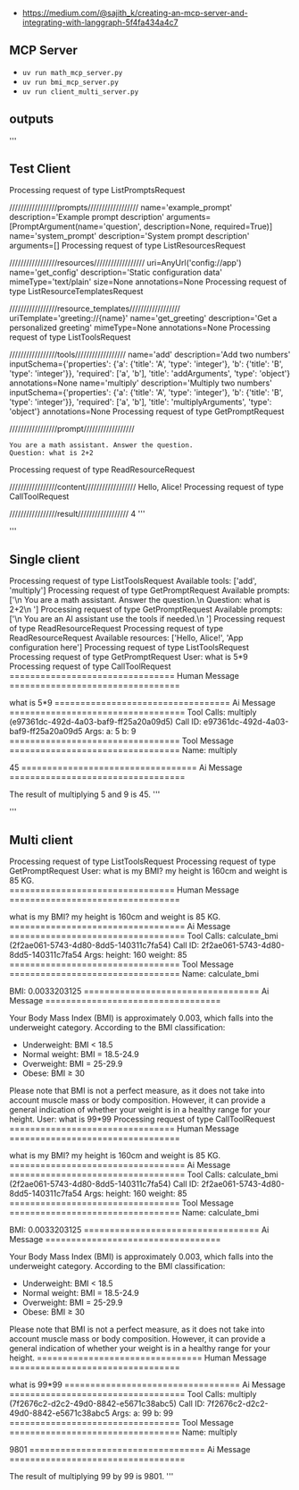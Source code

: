 * https://medium.com/@sajith_k/creating-an-mcp-server-and-integrating-with-langgraph-5f4fa434a4c7


## MCP Server
* `uv run math_mcp_server.py`
* `uv run bmi_mcp_server.py`
* `uv run client_multi_server.py`


## outputs

'''
## Test Client
Processing request of type ListPromptsRequest

/////////////////prompts//////////////////
name='example_prompt' description='Example prompt description' arguments=[PromptArgument(name='question', description=None, required=True)]
name='system_prompt' description='System prompt description' arguments=[]
Processing request of type ListResourcesRequest

/////////////////resources//////////////////
uri=AnyUrl('config://app') name='get_config' description='Static configuration data' mimeType='text/plain' size=None annotations=None
Processing request of type ListResourceTemplatesRequest

/////////////////resource_templates//////////////////
uriTemplate='greeting://{name}' name='get_greeting' description='Get a personalized greeting' mimeType=None annotations=None
Processing request of type ListToolsRequest

/////////////////tools//////////////////
name='add' description='Add two numbers' inputSchema={'properties': {'a': {'title': 'A', 'type': 'integer'}, 'b': {'title': 'B', 'type': 'integer'}}, 'required': ['a', 'b'], 'title': 'addArguments', 'type': 'object'} annotations=None
name='multiply' description='Multiply two numbers' inputSchema={'properties': {'a': {'title': 'A', 'type': 'integer'}, 'b': {'title': 'B', 'type': 'integer'}}, 'required': ['a', 'b'], 'title': 'multiplyArguments', 'type': 'object'} annotations=None
Processing request of type GetPromptRequest

/////////////////prompt//////////////////

    You are a math assistant. Answer the question.
    Question: what is 2+2
    
Processing request of type ReadResourceRequest

/////////////////content//////////////////
Hello, Alice!
Processing request of type CallToolRequest

/////////////////result//////////////////
4
'''


'''
## Single client
Processing request of type ListToolsRequest
Available tools: ['add', 'multiply']
Processing request of type GetPromptRequest
Available prompts: ['\n    You are a math assistant. Answer the question.\n    Question: what is 2+2\n    ']
Processing request of type GetPromptRequest
Available prompts: ['\n    You are an AI assistant use the tools if needed.\n    ']
Processing request of type ReadResourceRequest
Processing request of type ReadResourceRequest
Available resources: ['Hello, Alice!', 'App configuration here']
Processing request of type ListToolsRequest
Processing request of type GetPromptRequest
User: what is 5*9
Processing request of type CallToolRequest
================================ Human Message =================================

what is 5*9
================================== Ai Message ==================================
Tool Calls:
  multiply (e97361dc-492d-4a03-baf9-ff25a20a09d5)
 Call ID: e97361dc-492d-4a03-baf9-ff25a20a09d5
  Args:
    a: 5
    b: 9
================================= Tool Message =================================
Name: multiply

45
================================== Ai Message ==================================

The result of multiplying 5 and 9 is 45.
'''


'''
## Multi client
Processing request of type ListToolsRequest
Processing request of type GetPromptRequest
User: what is my BMI? my height is 160cm and weight is 85 KG.               
================================ Human Message =================================

what is my BMI? my height is 160cm and weight is 85 KG.
================================== Ai Message ==================================
Tool Calls:
  calculate_bmi (2f2ae061-5743-4d80-8dd5-140311c7fa54)
 Call ID: 2f2ae061-5743-4d80-8dd5-140311c7fa54
  Args:
    height: 160
    weight: 85
================================= Tool Message =================================
Name: calculate_bmi

BMI: 0.0033203125
================================== Ai Message ==================================

Your Body Mass Index (BMI) is approximately 0.003, which falls into the underweight category. According to the BMI classification:

* Underweight: BMI < 18.5
* Normal weight: BMI = 18.5-24.9
* Overweight: BMI = 25-29.9
* Obese: BMI ≥ 30

Please note that BMI is not a perfect measure, as it does not take into account muscle mass or body composition. However, it can provide a general indication of whether your weight is in a healthy range for your height.
User: what is 99*99
Processing request of type CallToolRequest
================================ Human Message =================================

what is my BMI? my height is 160cm and weight is 85 KG.
================================== Ai Message ==================================
Tool Calls:
  calculate_bmi (2f2ae061-5743-4d80-8dd5-140311c7fa54)
 Call ID: 2f2ae061-5743-4d80-8dd5-140311c7fa54
  Args:
    height: 160
    weight: 85
================================= Tool Message =================================
Name: calculate_bmi

BMI: 0.0033203125
================================== Ai Message ==================================

Your Body Mass Index (BMI) is approximately 0.003, which falls into the underweight category. According to the BMI classification:

* Underweight: BMI < 18.5
* Normal weight: BMI = 18.5-24.9
* Overweight: BMI = 25-29.9
* Obese: BMI ≥ 30

Please note that BMI is not a perfect measure, as it does not take into account muscle mass or body composition. However, it can provide a general indication of whether your weight is in a healthy range for your height.
================================ Human Message =================================

what is 99*99
================================== Ai Message ==================================
Tool Calls:
  multiply (7f2676c2-d2c2-49d0-8842-e5671c38abc5)
 Call ID: 7f2676c2-d2c2-49d0-8842-e5671c38abc5
  Args:
    a: 99
    b: 99
================================= Tool Message =================================
Name: multiply

9801
================================== Ai Message ==================================

The result of multiplying 99 by 99 is 9801.
'''

